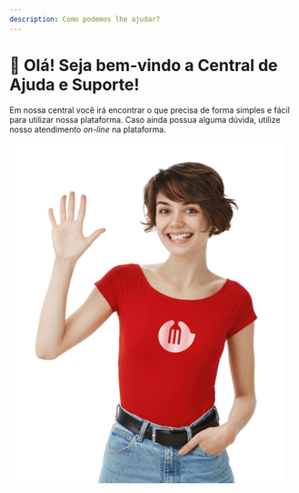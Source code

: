 ```yaml
---
description: Como podemos lhe ajudar?
---
```


# 🙋 Olá! Seja bem-vindo a Central de Ajuda e Suporte!

Em nossa central você irá encontrar o que precisa de forma simples e fácil para utilizar nossa plataforma. Caso ainda possua alguma dúvida, utilize nosso atendimento _on-line_ na plataforma.

![](.gitbook/assets/menon-bem-vindo.jpg)
